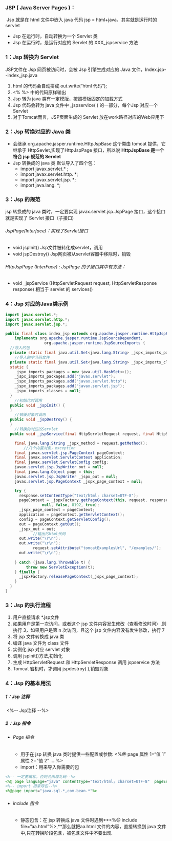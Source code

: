 ###  JSP ( Java Server Pages )：

​	Jsp 就是在 html 文件中嵌入  java 代码  jsp = html+java，其实就是运行时的 servlet

- Jsp 在运行时，自动转换为一个 Servlet 类
- Jsp 在运行时，是运行对应的 Servlet 的 XXX_jspservice 方法 	

### 1：Jsp 转换为  Servlet 

JSP文件在 Jsp 网页被访问时，会被 Jsp 引擎生成对应的 Java 文件，Index.jsp--index_jsp.java

1. html 的代码会自动拼成 out.write(“html 代码”);
2. <%   %> 中的代码原样输出
3. Jsp 转为 java 类有一定模版，按照模板固定的加载方式
4. Jsp 代码会转为 java 文件中 _jspservice( ) 的一部分，每个Jsp 对应一个Servlet
5. 对于Tomcat而言，JSP页面生成的 Servlet 放在work路径对应的Web应用下

### 2：Jsp 转换对应的 Java 类

- 会继承 org.apache.jasper.runtime.HttpJspBase 这个类由 tomcat 提供，它继承于 HttpSevlet,实现了HttpJspPage 接口，所以说 **HttpJspBase 是一个符合 jsp 规范的 Servlet**
- Jsp 转换成的 java 类 默认导入了四个包：
  - import javax.servlet.* ;
  - import javax.servlet.http. *;
  - import javax.servlet.jsp. *;
  - import java.lang. *;

### 3：Jsp 的规范

jsp 转换成的 java 类时，一定要实现 javax.servlet.jsp.JspPage 接口，这个接口就是实现了 Servlet 接口（子接口)

###### JspPage(Interface)：实现了Servlet接口

- void	jspInit() 
  	    Jsp文件被转化成servlet，调用
- void	jspDestroy() 
  	    Jsp网页被从servlet容器中移除时，销毁

###### HttpJspPage (InterFace) : JspPage 的子接口其中有方法：

- void	_jspService  (HttpServletRequest request, HttpServletResponse response)
  	相当于 servlet 的 services()

### 4：Jsp 对应的Java类示例

```java
import javax.servlet.*;
import javax.servlet.http.*;
import javax.servlet.jsp.*;

public final class index_jsp extends org.apache.jasper.runtime.HttpJspBase
    implements org.apache.jasper.runtime.JspSourceDependent,
                 org.apache.jasper.runtime.JspSourceImports {
  //导入的包
  private static final java.util.Set<java.lang.String> _jspx_imports_packages;
	//导入的字节码文件
  private static final java.util.Set<java.lang.String> _jspx_imports_classes;
  static {
    _jspx_imports_packages = new java.util.HashSet<>();
    _jspx_imports_packages.add("javax.servlet");
    _jspx_imports_packages.add("javax.servlet.http");
    _jspx_imports_packages.add("javax.servlet.jsp");
    _jspx_imports_classes = null;
  }
	//初始化时调用
  public void _jspInit() {
  }
	//销毁对象时调用
  public void _jspDestroy() {
  }
	//转换的对应的Servlet
  public void _jspService(final HttpServletRequest request, final HttpServletResponse response) throws java.io.IOException, javax.servlet.ServletException {

    final java.lang.String _jspx_method = request.getMethod();
		//八个内置对象，exception
    final javax.servlet.jsp.PageContext pageContext;
    final javax.servlet.ServletContext application;
    final javax.servlet.ServletConfig config;
    javax.servlet.jsp.JspWriter out = null;
    final java.lang.Object page = this;
    javax.servlet.jsp.JspWriter _jspx_out = null;
    javax.servlet.jsp.PageContext _jspx_page_context = null;

    try {
      response.setContentType("text/html; charset=UTF-8");
      pageContext = _jspxFactory.getPageContext(this, request, response,
      			null, false, 8192, true);
      _jspx_page_context = pageContext;
      application = pageContext.getServletContext();
      config = pageContext.getServletConfig();
      out = pageContext.getOut();
      _jspx_out = out;
			//输出的html代码
      out.write("\r\n");
      out.write("\r\n");
			request.setAttribute("tomcatExamplesUrl", "/examples/");
      out.write("\r\n");
   
    } catch (java.lang.Throwable t) {
         throw new ServletException(t);
    } finally {
      _jspxFactory.releasePageContext(_jspx_page_context);
    }
  }
}
```



### 3：Jsp 的执行流程

1. 用户直接请求 *.jsp文件
2. 如果用户是第一次访问，或者这个 jsp 文件内容发生修改（查看修改时间）,则执行 3，如果用户是第 n 次访问，且这个 jsp 文件内容没有发生修改，执行 7
3. 将 jsp 文件转换成 java 类
4. 编译 java 文件为 class 文件
5. 实例化 jsp 对应 servlet 对象
6. 调用 jspinit()方法,初始化
7. 生成 HttpServletRequest 和 HttpServletResponse 调用 jspservice 方法
8. Tomcat 宕机时，才调用 jspdestroy( ),销毁对象



### 4：Jsp 的基本用法

##### 1：Jsp 注释

​	<%--  Jsp注释  --%>

##### 2：Jsp 指令

- ###### Page  指令

  - 用于在 jsp 转换 java 类时提供一些配置或参数: <%@ page 属性 1=“值 1” 属性 2="值 2" ....%>
  - import：用来导入你需要的包	

```jsp
<%-- 一定要编写，否则会出现乱码--%>
<%@ page language="java" contentType="text/html; charset=UTF-8"  pageEncoding="UTF-8"%>
<%-- import 用来导包--%>
<%@page import="java.sql.*,com.bean.*"%>
```

- ###### include  指令

  - 静态包含：在 jsp 转换成 java 文件时遇到**<%@ include file=”aa.html”%>,**那么就把aa.html 文件的内容，直接转换到 java 文件中,只在转换阶段包含，被包含文件中不要出现<html> <head><title><body>，否则会导致两个Html页面，出现Error

```jsp
<%@ include file = "relativeURI"%>                   是在翻译阶段执行
<jsp:include page ="relativeURI" flush="true" />  在请求处理阶段执行.
```

- ###### taglib 指令

  - 引入标签库的定义，可以是自定义标签，prefix="给标签库起前缀名" ，uri="标签描述文件的uri " 

```jsp
<%@taglib prefix="c" uri="http://java.sun.com/jsp/jstl/core" %>
<c:set value="${stu.name}" var="sname"> </c:set>
```

##### 4：Jsp 异常处理

- errorPage------isErrorPage :属性成对使用
  - <%@ page errorPage="ShowError.jsp" %>
- 如果是错误页面跳转到ShowError.jsp
  - <%@ page isErrorPage="true" %>

##### 5：Jsp 动作元素

| 语法            | 描述                           |
| --------------- | :----------------------------- |
| jsp:include     | 在页面被请求的时候引入一个文件 |
| jsp:useBean     | 寻找或者实例化一个JavaBean     |
| jsp:setProperty | 设置JavaBean的属性             |
| jsp:getProperty | 输出某个JavaBean的属性         |
| jsp:forward     | 把请求转到一个新的页面         |

```jsp
<jsp:include page="相对 URL 地址" flush="true" />
<%-- 实例化class 对应的类--%>
<jsp:useBean id="myUser" class="com.xupt.main.UserBean（绝对路径名）" />
	<jsp:setProperty  name="myUser" property="name" value="lisi"/> 
	<jsp:getProperty  name="myUser" property="name"/>

<jsp:forward page="welcome.jsp" />
```

###### 所有的动作要素都有两个属性：id 和 scope

- id属性：

  id属性是动作元素的唯一标识，可以在JSP页面中引用。动作元素创建的id值可以通过PageContext来调用

- scope属性：

  该属性用于识别动作元素的生命周期， scope属性有四个可能的值： (a) page, (b)request, (c)session, 和 (d) application

##### 6：声明

- <%! 变量或方法的声明 %>
- <%! %> 中的内容会在 jsp 转换成 java 文件时，生成对应的成员变量或成员方法（全局），用来增加方法或属性

##### 7：脚本

​	<%
​		Java 代码
​	%>
注意：html 代码作为 java 代码的语句体时，一定要用{ } ，因为一行 html 代码可能要生成多行 java 代码

##### 8：表达式

- <%= 表达式   %>，注意其间没有分号;  被转化为String
- 等价于
  ​		<%
  ​	             out.println(表达式);
  ​		%>

##### 9：Jsp 内置对象 ( 9 个)

​	就是 jspService 方法模版中定义的形参和局部变量，总共9个

| **对象**    | **描述**                                                     |
| :---------- | :----------------------------------------------------------- |
| request     | **HttpServletRequest** 接口的实例                            |
| response    | **HttpServletResponse** 接口的实例                           |
| out         | **JspWriter**类的实例，用于把结果输出至网页上                |
| session     | **HttpSession**类的实例                                      |
| application | **ServletContext**类的实例，与应用上下文有关                 |
| config      | **ServletConfig**类的实例                                    |
| pageContext | **PageContext**类的实例，提供对JSP页面所有对象以及命名空间的访问 |
| page        | 类似于Java类中的this关键字                                   |
| Exception   | **Exception**类的对象，代表发生错误的JSP页面中对应的异常对象 |



### 4：JspContext 和 PageContext  

```java
public abstract class PageContext extends JspContext
//所以用 PageContextP
// pageContext：封装了servlet 的内置对象（request,response,session,servletContext,servletConfig,out，page），有类似一个map
```

###### 字段：

- PAGE_SCOPE，REQUEST_SCOPE，SESSION_SCOPE， APPLICATION_SCOPE

###### 方法：

- abstract  java.lang.Object	getAttribute(java.lang.String name) 
- abstract  java.lang.Object	findAttribute(java.lang.String name) 
  - 依次在 pageContext.getAttribute() 、 reqeust.getAttribute()、session.getAttribute()、application.getAttribute()中查找，找到即返回

- abstract  void	setAttribute(java.lang.String name, java.lang.Object value) 
- abstract  void	removeAttribute(java.lang.String name) 

- abstract  void	forward(java.lang.String relativeUrlPath) 
- abstract  void	include(java.lang.String relativeUrlPath) 



### 5：定时刷新页面（文字直播）

使用response对象的setIntHeader()方法

- public void setIntHeader(String header, int headerValue)

```Java
// 5秒刷新一次
response.setIntHeader("Refresh", 5);
```



### 6：Jsp示例

```jsp
<%@ page language= "java" contentType="text/html; charset=UTF-8"
    pageEncoding="UTF-8"%>
<%@ page import="java.lang.*,java.util.*" %>
<!DOCTYPE html>
<html>
<head>
<meta charset="UTF-8">
<title>Insert title here</title>
</head>
<body>
<%--使用getParamter获取 POST 或者GET 传参 --%>
<%
   String uname = request.getParameter("uname");
   String upwd = request.getParameter("upwd");
   if("admin".equals(uname)&&"123".equals(upwd) {
	   session.setAttribute("loged", uname);
	   RequestDispatcher rd = request.getRequestDispatcher("success.jsp");
	   rd.forward(request, response);
   } else {
	   response.sendRedirect("index.jsp");
   }
%>
  
<%
   Cookie url = new Cookie("url",request.getParameter("url"));
   // 设置cookie过期时间为24小时
   url.setMaxAge(60*60*24);s 

   // 在响应头部添加cookie
   response.addCookie( url );
   Cookie[] cookies = null;
   // 获取cookies的数据,是一个数组
   cookies = request.getCookies();
%>
</body>
</html>
```


